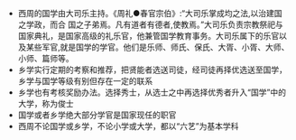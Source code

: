 - 西周的国学由大司乐主持。《周礼●春官宗伯》:“大司乐掌成均之法,以治建国之学政，而合
  国之子弟焉。凡有道者有德者,使教焉。”大司乐负责宗教祭祀与国家典礼，是国家高级的礼乐官，他兼管国学教育事务。大司乐属下的乐官以及某些军官,就是国学的学官。他们是乐师、师氏、保氏、大胥、小胥、大师、小师、篇师等。
- 乡学实行定期的考察和推荐，把贤能者选送司徒，经司徒再择优选送至国学，乡学与国学等级有别但存在一定的联系
- 乡学也有考核奖励办法。选择秀士，从选士之中再选择优秀者升入“国学”中的大学，称为俊士
- 国学或者乡学绝大部分学官是国家现任的职官
- 西周不论国学或乡学，不论小学或大学，都以“六艺”为基本学科